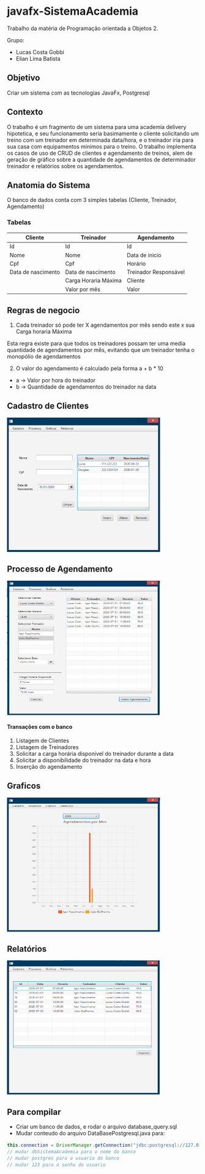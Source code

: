 # javafx-SistemaAcademia
Trabalho da matéria de Programação orientada a Objetos 2.

Grupo: 
 - Lucas Costa Gobbi
 - Elian Lima Batista 
## Objetivo
Criar um sistema com as tecnologias JavaFx, Postgresql
## Contexto
O trabalho é um fragmento de um sistema para uma academia delivery hipotetica, e seu funcionamento seria basimamente o cliente solicitando um treino com um treinador em determinada data/hora, e o treinador iria para sua casa com equipamentos minimos para o treino.
O trabalho implementa os casos de uso de CRUD de clientes e agendamento de treinos, alem de geração de gráfico sobre a quantidade de agendamentos de determinador treinador e relatórios sobre os agendamentos.

## Anatomia do Sistema
O banco de dados conta com 3 simples tabelas (Cliente, Treinador, Agendamento)


### Tabelas
|Cliente  |Treinador  | Agendamento  |
|--|--|--|
| Id  | Id  | Id  |
| Nome  | Nome  | Data de inicio  |
| Cpf   | Cpf  | Horário  |
| Data de nascimento  | Data de nascimento | Treinador Responsável |
|   | Carga Horaria Máxima | Cliente  |
|   | Valor por mês | Valor  |

## Regras de negocio

 1. Cada treinador só pode ter X agendamentos por mês sendo este x sua Carga horaria Máxima
 
Esta regra existe para que todos os treinadores possam ter uma media quantidade de agendamentos por mês, evitando que um treinador tenha o monopólio de agendamentos

 2. O valor do agendamento é calculado pela forma a + b * 10
 - a -> Valor por hora do treinador
 - b -> Quantidade de agendamentos do treinador na data

## Cadastro de Clientes

<img src="https://github.com/LucasGobbs/javafx-SistemaAcademia/blob/master/git_images/tela_cadastramento_clientes.png"  width="400" height="350">

## Processo de Agendamento
<img src="https://github.com/LucasGobbs/javafx-SistemaAcademia/blob/master/git_images/tela_agendamento.PNG"  width="400" height="350">

#### Transações com o banco

 1. Listagem de Clientes
 2. Listagem de Treinadores
 3. Solicitar a carga horária disponível do treinador durante a data
 4. Solicitar a disponibilidade do treinador na data e hora
 5. Inserção do agendamento
 
## Graficos
<img src="https://github.com/LucasGobbs/javafx-SistemaAcademia/blob/master/git_images/tela_graficos.PNG"  width="400" height="350">

## Relatórios
<img src="https://github.com/LucasGobbs/javafx-SistemaAcademia/blob/master/git_images/tela_relatorios.PNG"  width="400" height="350">

## Para compilar
 - Criar um banco de dados, e rodar o arquivo database_query.sql
 - Mudar conteudo do arquivo DataBasePostgresql.java para:
```java
this.connection = DriverManager.getConnection("jdbc:postgresql://127.0.0.1/dbSistemaAcademia", "postgres", "123");
// mudar dbSistemaAcademia para o nome do banco
// mudar postgres para o usuario do banco 
// mudar 123 para a senha do usuario
```

